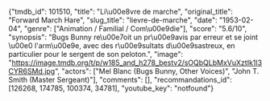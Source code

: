 {"tmdb_id": 101510, "title": "Li\u00e8vre de marche", "original_title": "Forward March Hare", "slug_title": "lievre-de-marche", "date": "1953-02-04", "genre": ["Animation / Familial / Com\u00e9die"], "score": "5.6/10", "synopsis": "Bugs Bunny re\u00e7oit un pr\u00e9avis par erreur et se joint \u00e0 l'arm\u00e9e, avec des r\u00e9sultats d\u00e9sastreux, en particulier pour le sergent de son peloton.", "image": "https://image.tmdb.org/t/p/w185_and_h278_bestv2/sOQbQLbMxVuXztIk1l3CYR6SMd.jpg", "actors": ["Mel Blanc (Bugs Bunny, Other Voices)", "John T. Smith (Master Sergeant)"], "comments": [], "recommandations_id": [126268, 174785, 100374, 34781], "youtube_key": "notfound"}